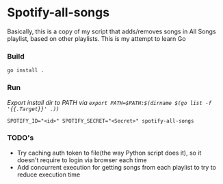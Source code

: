 # Spotify-all-songs

Basically, this is a copy of my script that adds/removes songs in All Songs playlist, based on other playlists.
This is my attempt to learn Go


### Build
`go install .`

### Run
*Export install dir to PATH via `export PATH=$PATH:$(dirname $(go list -f '{{.Target}}' .))`*

`SPOTIFY_ID="<id>" SPOTIFY_SECRET="<Secret>" spotify-all-songs`


### TODO's
* Try caching auth token to file(the way Python script does it), so it doesn't require to login via browser each time
* Add concurrent execution for getting songs from each playlist to try to reduce execution time
